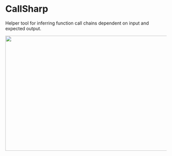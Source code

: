 # CallSharp
Helper tool for inferring function call chains dependent on input and expected output.

<img src="https://github.com/nesteruk/CallSharp/blob/master/site/screenshot.png" width="529" height="360"/>

